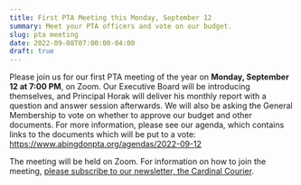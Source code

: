```yaml
--- 
title: First PTA Meeting this Monday, September 12
summary: Meet your PTA officers and vote on our budget.
slug: pta meeting
date: 2022-09-08T07:00:00-04:00
draft: true
---
```


Please join us for our first PTA meeting of the year on **Monday, September 12 at 7:00 PM**, on Zoom. Our Executive Board will be introducing themselves, and Principal Horak will deliver his monthly report with a question and answer session afterwards. We will also be asking the General Membership to vote on whether to approve our budget and other documents. For more information, please see our agenda, which contains links to the documents which will be put to a vote: https://www.abingdonpta.org/agendas/2022-09-12

The meeting will be held on Zoom. For information on how to join the meeting, [please subscribe to our newsletter, the Cardinal Courier](https://eepurl.com/inceYc).
